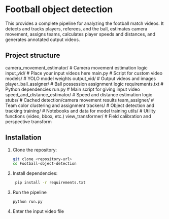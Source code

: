 # Football object detection

This provides a complete pipeline for analyzing the football match videos. It detects and tracks players, referees, and the ball, estimates camera movement, assigns teams, calculates player speeds and distances, and generates annotated output videos.


## Project structure

camera_movement_estimator/      # Camera movement estimation logic
input_vid/                      # Place your input videos here
main.py                         # Script for custom video
models/                         # YOLO model weights
output_vid/                     # Output videos and images
player_ball_assigner/           # Ball possession assignment logic
requirements.txt                # Python dependencies
run.py                          # Main script for giving input video
speed_and_distance_estimator/   # Speed and distance estimation logic
stubs/                          # Cached detection/camera movement results
team_assigner/                  # Team color clustering and assignment
trackers/                       # Object detection and tracking
training/                       # Notebooks and data for model training
utils/                          # Utility functions (video, bbox, etc.)
view_transformer/               # Field calibration and perspective transform


## Installation

1. Clone the repository:
   ```bash
   git clone <repository-url>
   cd Football-object-detection
   ```
2. Install dependencies:
   ```bash
    pip install -r requirements.txt
    ```
3. Run the pipeline
   ```bash
   python run.py
   ```
4. Enter the input video file

